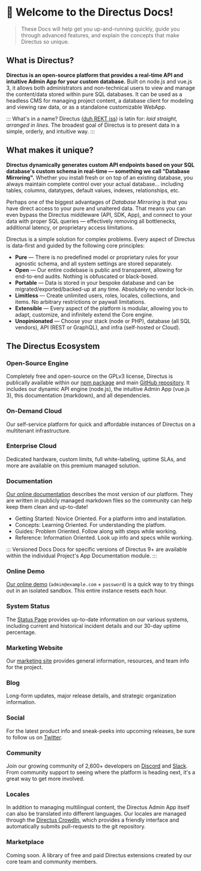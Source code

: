 # 🐰 Welcome to the Directus Docs!

> These Docs will help get you up-and-running quickly, guide you through advanced features, and explain the concepts that make Directus so unique.

## What is Directus?

**Directus is an open-source platform that provides a real-time API and intuitive Admin App for your custom database.** Built on node.js and vue.js 3, it allows both administrators and non-technical users to view and manage the content/data stored within pure SQL databases. It can be used as a headless CMS for managing project content, a database client for modeling and viewing raw data, or as a standalone customizable WebApp.

::: What's in a name?
Directus ([duh REKT iss](http://audio.pronouncekiwi.com/Salli/Directus)) is latin for: _laid straight, arranged in lines_. The broadest goal of Directus is to present data in a simple, orderly, and intuitive way.
:::

## What makes it unique?

**Directus dynamically generates custom API endpoints based on your SQL database's custom schema in real-time — something we call "Database Mirroring".** Whether you install fresh or on top of an existing database, you always maintain complete control over your actual database... including tables, columns, datatypes, default values, indexes, relationships, etc.

Perhaps one of the biggest advantages of _Database Mirroring_ is that you have direct access to your pure and unaltered data. That means you can even bypass the Directus middleware (API, SDK, App), and connect to your data with proper SQL queries — effectively removing all bottlenecks, additional latency, or proprietary access limitations.

Directus is a simple solution for complex problems. Every aspect of Directus is data-first and guided by the following core principles:

* **Pure** — There is no predefined model or proprietary rules for your agnostic schema, and all system settings are stored separately.
* **Open** — Our entire codebase is public and transparent, allowing for end-to-end audits. Nothing is obfuscated or black-boxed.
* **Portable** — Data is stored in your bespoke database and can be migrated/exported/backed-up at any time. Absolutely no vendor lock-in.
* **Limitless** — Create unlimited users, roles, locales, collections, and items. No arbitrary restrictions or paywall limitations.
* **Extensible** — Every aspect of the platform is modular, allowing you to adapt, customize, and infinitely extend the Core engine.
* **Unopinionated** — Choose your stack (node or PHP), database (all SQL vendors), API (REST or GraphQL), and infra (self-hosted or Cloud).

## The Directus Ecosystem

### Open-Source Engine

Completely free and open-source on the GPLv3 license, Directus is publically available within our [npm package](https://www.npmjs.com/package/directus) and main [GitHub repository](https://github.com/directus/directus). It includes our dynamic API engine (node.js), the intuitive Admin App (vue.js 3), this documentation (markdown), and all dependencies.

### On-Demand Cloud

Our self-service platform for quick and affordable instances of Directus on a multitenant infrastructure.

### Enterprise Cloud

Dedicated hardware, custom limits, full white-labeling, uptime SLAs, and more are available on this premium managed solution.

### Documentation

[Our online documentation](#) describes the most version of our platform. They are written in publicly managed markdown files so the community can help keep them clean and up-to-date!

* Getting Started: Novice Oriented. For a platform intro and installation.
* Concepts: Learning Oriented. For understanding the platfom.
* Guides: Problem Oriented. Follow along with steps while working.
* Reference: Information Oriented. Look up info and specs while working.

::: Versioned Docs
Docs for specific versions of Directus 9+ are available within the individual Project's App Documentation module.
:::

### Online Demo

[Our online demo](https://demo.directus.io) (`admin@example.com` + `password`) is a quick way to try things out in an isolated sandbox. This entire instance resets each hour.

### System Status

The [Status Page](https://status.directus.io) provides up-to-date information on our various systems, including current and historical incident details and our 30-day uptime percentage.

### Marketing Website

Our [marketing site](https://directus.io) provides general information, resources, and team info for the project.

### Blog

Long-form updates, major release details, and strategic organization information.

### Social

For the latest product info and sneak-peeks into upcoming releases, be sure to follow us on [Twitter](https://twitter.com/directus).

### Community

Join our growing community of 2,600+ developers on [Discord](https://discord.gg/directus) and [Slack](https://directus.chat). From community support to seeing where the platform is heading next, it's a great way to get more involved.

### Locales

In addition to managing multilingual content, the Directus Admin App itself can also be translated into different languages. Our locales are managed through the [Directus CrowdIn](https://locales.directus.io/), which provides a friendly interface and automatically submits pull-requests to the git repository.

### Marketplace

Coming soon. A library of free and paid Directus extensions created by our core team and community members.
